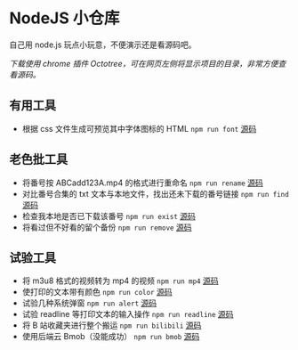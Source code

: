 # NodeJS 小仓库

自己用 node.js 玩点小玩意，不便演示还是看源码吧。

_下载使用 chrome 插件 Octotree，可在网页左侧将显示项目的目录，非常方便查看源码。_

## 有用工具

- 根据 css 文件生成可预览其中字体图标的 HTML `npm run font` [源码](https://github.com/forever-z-133/learn-node/blob/master/test/previewFont/index.js)

## 老色批工具

- 将番号按 ABCadd123A.mp4 的格式进行重命名 `npm run rename` [源码](https://github.com/forever-z-133/learn-node/blob/master/mine/rename/index.js)
- 对比番号合集的 txt 文本与本地文件，找出还未下载的番号链接 `npm run find` [源码](https://github.com/forever-z-133/learn-node/blob/master/mine/findNotDownload/index.js)
- 检查我本地是否已下载该番号 `npm run exist` [源码](https://github.com/forever-z-133/learn-node/blob/master/mine/findExist/index.js)
- 将看过但不好看的留个备份 `npm run remove` [源码](https://github.com/forever-z-133/learn-node/blob/master/mine/findNotGood/index.js)

## 试验工具

- 将 m3u8 格式的视频转为 mp4 的视频 `npm run mp4` [源码](https://github.com/forever-z-133/learn-node/blob/master/mine/m3u8ToMp4/index.js)
- 使打印的文本带有颜色 `npm run color` [源码](https://github.com/forever-z-133/learn-node/blob/master/test/consoleColor/index.js)
- 试验几种系统弹窗 `npm run alert` [源码](https://github.com/forever-z-133/learn-node/blob/master/test/alert/index.js)
- 试验 readline 等打印文本的输入操作 `npm run readline` [源码](https://github.com/forever-z-133/learn-node/blob/master/test/readline/index.js)
- 将 B 站收藏夹进行整个搬运 `npm run bilibili` [源码](https://github.com/forever-z-133/learn-node/blob/master/test/bilibili/index.js)
- 使用后端云 Bmob（没能成功） `npm run bmob` [源码](https://github.com/forever-z-133/learn-node/blob/master/test/bmob/index.js)
